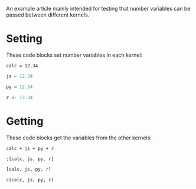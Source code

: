An example article mainly intended for testing that number variables can be passed between different kernels.

# Setting

These code blocks set number variables in each kernel:

```calc exec
calc = 12.34
```

```js exec
js = 12.34
```

```py exec
py = 12.34
```

```r exec
r <- 12.34
```

# Getting

These code blocks get the variables from the other kernels:

```calc exec
calc + js + py + r
```

```js exec
;[calc, js, py, r]
```

```py exec
[calc, js, py, r]
```

```r exec
c(calc, js, py, r)
```
